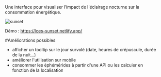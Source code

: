 Une interface pour visualiser l'impact de l'éclairage nocturne sur la consommation énergétique.

![sunset](https://user-images.githubusercontent.com/301781/116666346-232b5700-a99b-11eb-82bc-9e458395e9f8.gif)

Démo : https://lces-sunset.netlify.app/

#Améliorations possibles

- afficher un tooltip sur le jour survolé (date, heures de crépuscule, durée de la nuit…)
- améliorer l'utilisation sur mobile
- consommer les éphémérides à partir d'une API ou les calculer en fonction de la localisation
